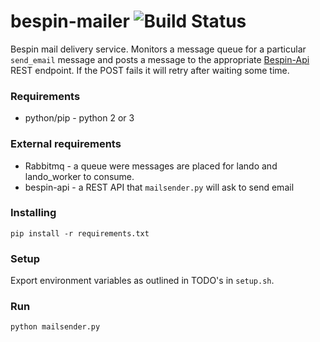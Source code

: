 # bespin-mailer ![Build Status](https://circleci.com/gh/Duke-GCB/bespin-mailer.svg?style=shield&circle-token=:circle-token)
Bespin mail delivery service. Monitors a message queue for a particular `send_email` message and posts a message to the appropriate [Bespin-Api](github.com/Duke-GCB/bespin-api) REST endpoint. If the POST fails it will retry after waiting some time.

### Requirements
- python/pip - python 2 or 3

### External requirements
- Rabbitmq - a queue were messages are placed for lando and lando_worker to consume.
- bespin-api - a REST API that `mailsender.py` will ask to send email

### Installing
```
pip install -r requirements.txt
```

### Setup
Export environment variables as outlined in TODO's in `setup.sh`.


### Run
```
python mailsender.py
```
